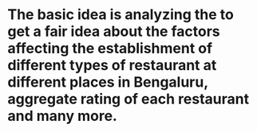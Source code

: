 # The basic idea is analyzing the to get a fair idea about the factors affecting the establishment of different types of restaurant at different places in Bengaluru, aggregate rating of each restaurant and many more.
